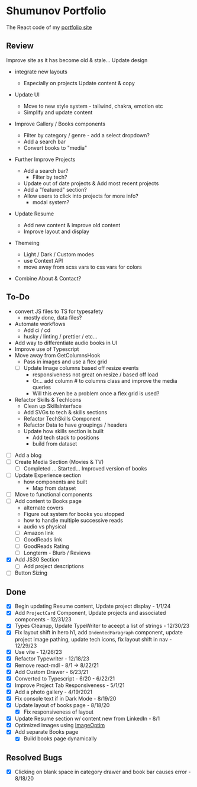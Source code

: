 # Shumunov Portfolio

The React code of my [portfolio site](ShugKnight24.github.io)

## Review

Improve site as it has become old & stale...
Update design
  - integrate new layouts
    - Especially on projects
Update content & copy

- Update UI
  - Move to new style system - tailwind, chakra, emotion etc
  - Simplify and update content

- Improve Gallery / Books components
  - Filter by category / genre - add a select dropdown?
  - Add a search bar
  - Convert books to "media"

- Further Improve Projects
  - Add a search bar?
    - Filter by tech?
  - Update out of date projects & Add most recent projects
  - Add a "featured" section?
  - Allow users to click into projects for more info?
    - modal system?

- Update Resume
  - Add new content & improve old content
  - Improve layout and display

- Themeing
  - Light / Dark / Custom modes
  - use Context API
  - move away from scss vars to css vars for colors

- Combine About & Contact?

## To-Do
- convert JS files to TS for typesafety
  - mostly done, data files?
- Automate workflows
  - Add ci / cd
  - husky / linting / prettier / etc...
- Add way to differentiate audio books in UI
- Improve use of Typescript
- Move away from GetColumnsHook
  - Pass in images and use a flex grid
  - [ ] Update Image columns based off resize events
    - responsiveness not great on resize / based off load
    - Or... add column # to columns class and improve the media queries
    - Will this even be a problem once a flex grid is used?
- Refactor Skills & TechIcons
  - Clean up SkillsInterface
  - Add SVGs to tech & skills sections
  - Refactor TechSkills Component
  - Refactor Data to have groupings / headers
  - Update how skills section is built
    - Add tech stack to positions
    - build from dataset
- [ ] Add a blog
- [ ] Create Media Section (Movies & TV)
  - [ ] Completed ... Started... Improved version of books
- [ ] Update Experience section
  - how components are built
    - Map from dataset
- [ ] Move to functional components
- [ ] Add content to Books page
  - alternate covers
  - Figure out system for books you stopped
  - how to handle multiple successive reads
  - audio vs physical
  - [ ] Amazon link
  - [ ] GoodReads link
  - [ ] GoodReads Rating
  - [ ] Longterm - Blurb / Reviews
- [X] Add JS30 Section
  - [ ] Add project descriptions
- [ ] Button Sizing

## Done
- [X] Begin updating Resume content, Update project display - 1/1/24
- [X] Add `ProjectCard` Component, Update projects and associated components - 12/31/23
- [X] Types Cleanup, Update TypeWriter to aceept a list of strings - 12/30/23
- [X] Fix layout shift in hero h1, add `IndentedParagraph` component, update project image pathing, update tech icons, fix layout shift in nav - 12/29/23
- [X] Use vite - 12/26/23
- [X] Refactor Typewriter - 12/18/23
- [X] Remove react-mdl - 8/1 -> 8/22/21
- [X] Add Custom Drawer - 6/23/21
- [X] Converted to Typescript - 6/20 - 6/22/21
- [X] Improve Project Tab Responsiveness - 5/1/21
- [X] Add a photo gallery - 4/19/2021
- [X] Fix console text if in Dark Mode - 8/19/20
- [X] Update layout of books page - 8/18/20
  - [X] Fix responsiveness of layout
- [X] Update Resume section w/ content new from LinkedIn - 8/1
- [X] Optimized images using [ImageOptim](https://imageoptim.com/)
- [X] Add separate Books page
  - [X] Build books page dynamically

## Resolved Bugs
- [X] Clicking on blank space in category drawer and book bar causes error - 8/18/20
